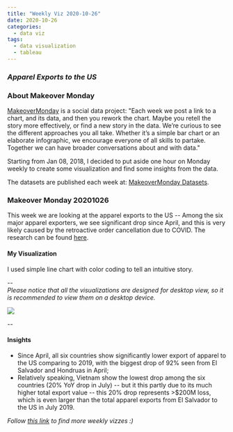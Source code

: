 ```yaml
---
title: "Weekly Viz 2020-10-26"
date: 2020-10-26
categories:
  - data viz
tags:
  - data visualization
  - tableau
---
```


### *Apparel Exports to the US*


### About Makeover Monday

[MakeoverMonday](http://www.makeovermonday.co.uk/) is a social data project:
"Each week we post a link to a chart, and its data, and then you rework the chart.
Maybe you retell the story more effectively, or find a new story in the data.
We’re curious to see the different approaches you all take. Whether it’s a simple bar chart or an elaborate infographic, we encourage everyone of all skills to partake.
Together we can have broader conversations about and with data."

Starting from Jan 08, 2018, I decided to put aside one hour on Monday weekly to create some visualization and find some insights from the data.

The datasets are published each week at: [MakeoverMonday Datasets](http://www.makeovermonday.co.uk/data/).

### Makeover Monday 20201026

This week we are looking at the apparel exports to the US -- Among the six major apparel exporters, we see significant drop since April, and this is very likely caused by the retroactive order cancellation due to COVID. The research can be found [here](https://www.workersrights.org/wp-content/uploads/2020/10/Unpaid-Billions_October-6-2020.pdf). 

#### My Visualization

I used simple line chart with color coding to tell an intuitive story.    

--  
*Please notice that all the visualizations are designed for desktop view, so it is recommended to view them on a desktop device.*  

<div class='tableauPlaceholder' id='viz1603761159382' style='position: relative'>
<noscript><a href='#'>
  <img alt=' ' src='https:&#47;&#47;public.tableau.com&#47;static&#47;images&#47;Ma&#47;MakeOverMonday20201026ApparelExportstoUS&#47;ApparelExportstoUS&#47;1_rss.png' style='border: none' />
</a></noscript>
<object class='tableauViz'  style='display:none;'>
  <param name='host_url' value='https%3A%2F%2Fpublic.tableau.com%2F' />
  <param name='embed_code_version' value='3' />
  <param name='site_root' value='' />
  <param name='name' value='MakeOverMonday20201026ApparelExportstoUS&#47;ApparelExportstoUS' />
  <param name='tabs' value='no' />
  <param name='toolbar' value='yes' />
  <param name='static_image' value='https:&#47;&#47;public.tableau.com&#47;static&#47;images&#47;Ma&#47;MakeOverMonday20201026ApparelExportstoUS&#47;ApparelExportstoUS&#47;1.png' />
  <param name='animate_transition' value='yes' />
  <param name='display_static_image' value='yes' />
  <param name='display_spinner' value='yes' />
  <param name='display_overlay' value='yes' />
  <param name='display_count' value='yes' />
  <param name='language' value='en' />
  <param name='filter' value='publish=yes' />
</object></div>        
<script type='text/javascript'>     
  var divElement = document.getElementById('viz1603761159382');       
  var vizElement = divElement.getElementsByTagName('object')[0];                
  if ( divElement.offsetWidth > 800 ) { vizElement.style.width='800px';vizElement.style.height='527px';} else if ( divElement.offsetWidth > 500 ) { vizElement.style.width='800px';vizElement.style.height='527px';} else { vizElement.style.width='100%';vizElement.style.height='727px';}               
  var scriptElement = document.createElement('script');                
  scriptElement.src = 'https://public.tableau.com/javascripts/api/viz_v1.js';              
  vizElement.parentNode.insertBefore(scriptElement, vizElement);          
</script>
  
  
--  

#### Insights
* Since April, all six countries show significantly lower export of apparel to the US comparing to 2019, with the biggest drop of 92% seen from El Salvador and Hondruas in April;  
* Relatively speaking, Vietnam show the lowest drop among the six countries (20% YoY drop in July) -- but it this partly due to its much higher total export value -- this 20% drop represents >$200M loss, which is even larger than the total apparel exports from El Salvador to the US in July 2019.  


*Follow [this link](https://yudong-94.github.io/personal-website/project/MakeOverMonday2020/) to find more weekly vizzes :)*